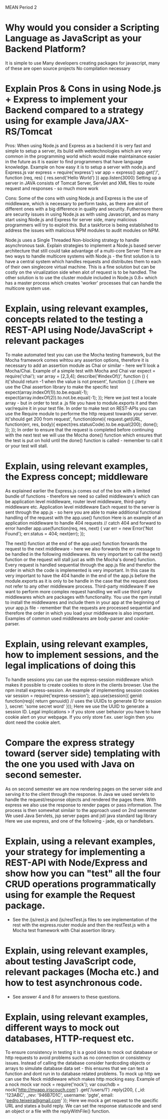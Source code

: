 MEAN  Period 2

Why would you consider a Scripting Language as JavaScript as your Backend Platform?
===================================================================================
It is simple to use
Many developers creating packages for javascript, many of these are open source projects
No compilation necessary

Explain Pros & Cons in using Node.js + Express to implement your Backend compared to a strategy using for example Java/JAX-RS/Tomcat
===================================================================================
Pros: When using Node.js and Express as a backend it is very fast and simple to setup a server, its build with webtechnologies which are very common in the programming world which would make maintainance easier in the future as it is easier to find programmers that have language knowledge.
Example on how easy it is to setup a server with node.js and Express.js
var express = require('express')
var app = express()
app.get('/', function (req, res) {
  res.send('Hello World')
})
app.listen(3000)
Setting up a server in JAVA consists of Tomcat Server, Servlet and XML files to route request and responses - so much more work

Cons: Some of the cons with using Node.js and Express is the use of middleware, which is necessary to perform tasks, as there are alot of different ones with a big difference in quality and security. Futhermore there are security issues in using Node.js as with using Javascript, and as many start using Node.js and Express for server side, many malicious programmers will try to exploit this. But a taskforce is being established to address the issues with malicious NPM modules to audit modules on NPM.

Node.js uses a Single Threaded Non-blocking strategy to handle asynchronous task. Explain strategies to implement a Node.js based server architecture that still could take advantage of a multi-core Server
There are two ways to handle multicore systems with Node.js - the first solution is to have a central system which handles requests and distributes them to each of their own singlecore virtual machine. This is a fine solution but can be costly on the virualization side when alot of request is to be handled.
The other solution is to use the cluster module included in Node.js 0.8+ which has a master process which creates 'worker' processes that can handle the multicore system use.

Explain, using relevant examples, concepts related to the testing a REST-API using Node/JavaScript + relevant packages
===================================================================================
To make automated test you can use the Mocha testing framework, but the Mocha framework comes wihtou any assertion options, therefore it is necessary to add an assertion module as Chai or similar - here we'll look a Mocha/Chai.
Example of a simple test with Mocha and Chai
var expect = require('chai');
var array = [2,3,4];
describe('#indexOf()', function () {
    it('should return -1 when the value is not present', function () {
	//here we use the Chai assertion library to make the specific test
	expect(array.indexOf(1)).to.be.equal(-1);
	expect(array.indexOf(2)).to.not.be.equal(-1);
    });
Here we just test a locale array - but in order to test a .js file you have to module.exports it and then var/require it in your test file.
In order to make test on REST-APIs you can use the Require module to performe the http request towards your server.
it('should get 200 from request', function(done){
    request.get(URL, function(err, res, body){
        expect(res.statusCode).to.be.equal(200);
        done();
    });
});
In order to ensure that the request is completed before continuing with the next test we will use the Mocha done() function which ensures that the test is put on hold until the done() function is called - remember to call it or your test will stall.

Explain, using relevant examples, the Express concept; middleware
===================================================================================
As explained earlier the Express.js comes out of the box with a limited bundle of functions - therefore we need so called middleware's which can be application level middleware, router level middleware, third-party middleware etc.
Application level middleware
Each request to the server is sent through the app.js - so here you are able to make additional functional handling of the request with the app.use() function
Here is an example of an application middleware to handle 404 requests
// catch 404 and forward to error handler
app.use(function(req, res, next) {
  var err = new Error('Not Found');
  err.status = 404;
  next(err);
});

The next() function at the end of the app.use() function forwards the request to the next middleware - here we also forwards the err message to be handled in the following middlewares. Its very important to call the next() function or the request will stall just as with the Mocha's done() function. Every request is handled sequential through the app.js file and therefor the order in which the code is implemented is very important. In this case its very important to have the 404 handle in the end of the app.js before the module.exports as it is only to be handle in the case that the request does not refer to any other middleware process.
Third-party middleware
If we want to perform more complex request handling we will use third party middlewares which are packages with functionality. You use the npm install to install the middlewares and include them in your app at the beginning of your app.js file - remember that the requests are processed sequential and therefore the order in which you load your middleware is also important. Examples of common used middlewares are body-parser and cookie-parser.

Explain, using relevant examples, how to implement sessions, and the legal implications of doing this
===================================================================================
To handle sessions you can use the express-session middleware which makes it possible to create cookies to store in the clients browser. Use the npm install express-session.
An example of implementing session cookies
var session = require('express-session');
app.use(session({
	genid: function(req){
	return genuuid() // uses the UUIDs to generate ID for session
	},
	secret: 'some secret word'
}));
Here we use the UUID to generate a session ID.
Legal implications > if you store user behavior you have to have cookie alert on your webpage. If you only store f.ex. user login then you dont need the cookie alert.

Compare the express strategy toward (server side) templating with the one you used with Java on second semester.
===================================================================================
As on second semester we are now rendering pages on the server side and serving it to the client through the response. In Java we used servlets to handle the request/response objects and rendered the pages there. With express we also use the response to render pages or pass information.
The process is then somewhat similair to the approach used on 2nd semester
We used Java Servlets, jsp server pages and jstl java standard tag library
Here we use express, and one of the following - jade, ejs or handlebars.

Explain, using a relevant examples, your strategy for implementing a REST-API with Node/Express and show how you can "test" all the four CRUD operations programmatically using for example the Request package.
===================================================================================
- See the /js/rest.js and /js/restTest.js files to see implementation of the rest with the express.router module and then the restTest.js with a Mocha test framework with Chai assertion library.

Explain, using relevant examples, about testing JavaScript code, relevant packages (Mocha etc.) and how to test asynchronous code.
===================================================================================
- See answer 4 and 8 for answers to these questions.

Explain, using relevant examples, different ways to mock out databases, HTTP-request etc.
===================================================================================
To ensure consistency in testing it is a good idea to mock out database or http requests to avoid problems such as no connection or consistency issues. Instead of calling the database consider hardcoding objects or arrays to simulate database data set - this ensures that we can test a function and dont run in to database related problems.
To mock up http we can use the Nock middleware which makes http mocking easy.
Example of a nock mock
var nock = require('nock');
var couchdb = nock('http://myapp.iriscouch.com')
                .get('/users/1')
                .reply(200, {
                  _id: '123ABC',
                  _rev: '946B7D1C',
                  username: 'pgte',
                  email: 'pedro.teixeira@gmail.com'
                 });
Here we mock a get request to the specific URL and states a build reply. We can set the response statuscode and send an object or a file with the replyWithFile() function.
